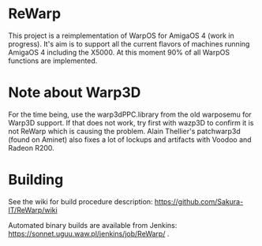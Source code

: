 ReWarp
======

This project is a reimplementation of WarpOS for AmigaOS 4 (work in progress).
It's aim is to support all the current flavors of machines running AmigaOS 4 including the X5000.
At this moment 90% of all WarpOS functions are implemented.

# Note about Warp3D

For the time being, use the warp3dPPC.library from the old warposemu for Warp3D support.
If that does not work, try first with wazp3D to confirm it is not ReWarp which is causing the problem.
Alain Thellier's patchwarp3d (found on Aminet) also fixes a lot of lockups and artifacts with Voodoo and Radeon R200.

# Building

See the wiki for build procedure description:
https://github.com/Sakura-IT/ReWarp/wiki

Automated binary builds are available from Jenkins: https://sonnet.uguu.waw.pl/jenkins/job/ReWarp/ .


